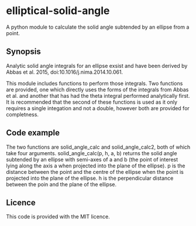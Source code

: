 # elliptical-solid-angle
A python module to calculate the solid angle subtended by an ellipse from a point.

## Synopsis

Analytic solid angle integrals for an ellipse exsist and have been derived by Abbas et al. 2015, doi:10.1016/j.nima.2014.10.061.

This module includes functions to perform those integrals. Two functions are provided, one which directly uses the forms of the integrals from Abbas et al. and another that has had the theta integral performed analytically first. It is recommended that the second of these functions is used as it only requires a single integation and not a double, however both are provided for completness.

## Code example

The two functions are solid_angle_calc and solid_angle_calc2, both of which take four arguments.
    solid_angle_calc(p, h, a, b)
returns the solid angle subtended by an ellipse with semi-axes of a and b (the point of interest lying along the axis a when projected into the plane of the ellipse). p is the distance between the point and the centre of the ellipse when the point is projected into the plane of the ellipse. h is the perpendicular distance between the poin and the plane of the ellipse.

## Licence

This code is provided with the MIT licence.
